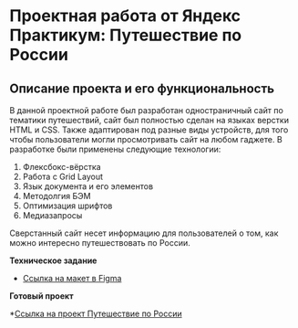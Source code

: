 # Проектная работа от Яндекс Практикум: Путешествие по России

## Описание проекта и его функциональность

В данной проектной работе был разработан одностраничный сайт по тематики путешествий, сайт был полностью сделан на языках верстки HTML и CSS.
Также адаптирован под разные виды устройств, для того чтобы пользователи могли просмотривать сайт на любом гаджете.
В разработке были применены следующие технологии:

1. Флексбокс-вёрстка
2. Работа с Grid Layout
3. Язык документа и его элементов
4. Методолгия БЭМ
5. Оптимизация шрифтов
6. Медиазапросы

Сверстанный сайт несет информацию для пользователей о том, как можно интересно путешествовать по России.

**Техническое задание**

* [Ссылка на макет в Figma](https://www.figma.com/file/5S2WSbEFL6awjVWJ0NWL8Q/Sprint-3_-Russia-_-desktop-mobile?node-id=28503%3A0)

**Готовый проект**

*[Ссылка на проект Путешествие по России](https://ruslanabronnikova.github.io/russian-travel/index.html)